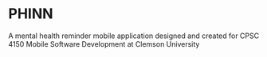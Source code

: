 # PHINN
A mental health reminder mobile application designed and created for CPSC 4150 Mobile Software Development at Clemson University
